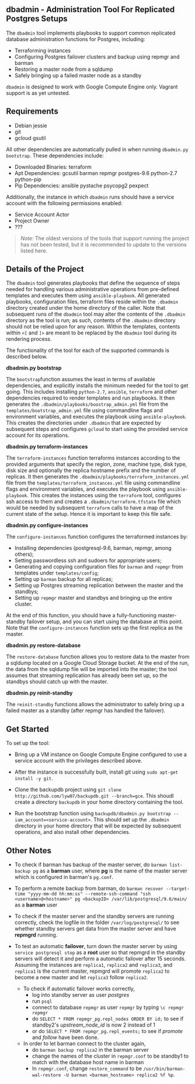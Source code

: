 ## dbadmin - Administration Tool For Replicated Postgres Setups

The `dbadmin` tool implements playbooks to support common replicated database administration functions for Postgres, including:

- Terraforming instances
- Configuring Postgres failover clusters and backup using repmgr and barman
- Restoring a master node from a sqldump
- Safely bringing up a failed master node as a standby

`dbadmin` is designed to work with Google Compute Engine only. Vagrant support is as yet untested.

Requirements
----------------------
- Debian jessie
- git
- gcloud gsutil

All other dependencies are automatically pulled in when running `dbadmin.py bootstrap`. These dependencies include:

- Downloaded Binaries: terraform
- Apt Dependencies: gcsutil barman repmgr postgres-9.6 python-2.7 python-pip
- Pip Dependencies: ansible pystache psycopg2 pexpect

Additionally, the instance in which `dbadmin` runs should have a service account with the following permissions enabled:

- Service Account Actor
- Project Owner
- ???

> *Note*: The oldest versions of the tools that support running the project has not been tested, but it is recommended to  update to the versions listed here.

Details of the Project
----------------------

The `dbadmin` tool generates playbooks that define the sequence of steps needed for handling various administrative operations from pre-defined templates and executes them
using `ansible-playbook`. All generated playbooks, configuration files, terraform files reside within the `.dbadmin` directory created under the home directory of the caller. Note that subsequent runs of the `dbadmin` tool may alter the contents of the `.dbadmin` directory as the tool is run; as such, contents of the `.dbadmin` directory should not be relied upon for any reason. Within the templates, contents within `<[` and `]>` are meant to be replaced by the `dbadmin` tool during its rendering process. 

The functionality of the tool for each of the supported commands is described below.

**dbadmin.py bootstrap**

The `bootstrap`function assumes the least in terms of available dependencies, and explicitly installs the minimum needed for the tool to get going. This includes installing
`python-2.7`, `ansible`, `terraform` and other dependencies required to render templates and run playbooks. It then generates the `.dbadmin/playbooks/boostrap_admin.yml` file from
the `templates/bootstrap_admin.yml` file using commandline flags and environment variables, and executes the playbook using `ansible-playbook`. This creates the directories under `.dbadmin` that are expected by subsequent steps and configures `gcloud` to start using the provided service account for its operations. 

**dbadmin.py terraform-instances**

The `terraform-instances` function terraforms instances according to the provided arguments that specify the region, zone, machine type, disk type, disk size and optionally the replica hostname prefix and the number of replicas. It then generates the `.dbadmin/playbooks/terraform_instances.yml` file from the `templates/terraform_instances.yml` file using commandline flags and environment variables, and executes the playbook using `ansible-playbook`. This creates the instances using the `terraform` tool, configures ssh access to them and creates a `.dbadmin/terraform.tfstate` file which would be needed by subsequent `terraform` calls to have a map of the current state of the setup. Hence it is important to keep this file safe. 

**dbadmin.py configure-instances**

The `configure-instances` function configures the terraformed instances by:

- Installing dependencies (postgresql-9.6, barman, repmgr, among others);
- Setting passwordless ssh and sudoers for appropriate users;
- Generating and copying configuration files for `barman` and `repmgr` from templates under `templates/config`;
- Setting up `barman` backup for all replicas;
- Setting up Postgres streaming replication between the master and the standbys;
- Setting up `repmgr` master and standbys and bringing up the entire cluster.

At the end of this function, you should have a fully-functioning master-standby failover setup, and you can start using the database at this point. Note that the `configure-instances` function sets up the first replica as the master. 

**dbadmin.py restore-database**

The `restore-database` function allows you to restore data to the master from a sqldump located on a Google Cloud Storage bucket. At the end of the run, the data from the sqldump file will be imported into the master; the tool assumes that streaming replication has already been set up, so the standbys should catch up with the master. 

**dbadmin.py reinit-standby**

The `reinit-standby` functions allows the administrator to safely bring up a failed master as a standby (after repmgr has handled the failover).

Get Started
----------------------
To set up the tool:

* Bring up a VM instance on Google Compute Engine configured to use a service account with the privileges described above.
 
* After the instance is successfully built, install git using `sudo apt-get install -y git`.

* Clone the backupdb project using `git clone http://github.com/lyw07/backupdb.git --branch=gce`. This shoudl create a directory `backupdb` in your home directory containing the tool.

* Run the bootstrap function using `backupdb/dbadmin.py bootstrap --iam_account=<service-account>`. This should set up the `.dbadmin` directory in your home directory that will be expected by subsequent operations, and also install other dependencies. 

Other Notes
------------------------

* To check if barman has backup of the master server, do `barman list-backup pg` as a **barman** user, where **pg** is the name of the master server which is configured in barman's `pg.conf`. 

* To perform a remote backup from barman, do `barman recover --target-time "yyyy-mm-dd hh:mm:ss" --remote-ssh-command "ssh <username>@<hostname>" pg <backupID> /var/lib/postgresql/9.6/main/` as a **barman** user

* To check if the master server and the standby servers are running correctly, check the logfile in the folder `/var/log/postgresql/` to see whether standby servers get data from the master server and have **repmgrd** running.

* To test an automatic **failover**, turn down the master server by using `service postgresql stop` as a **root** user so that repmgrd in the standby servers will detect it and perform a automatic failover after 15 seconds. Assuming the instances are `replica1`, `replica2` and `replica3`, and `replica1` is the current master, repmgrd will promote `replica2` to become a new master and let `replica3` follow `replica2`.
	* To check if automatic failover works correctly, 
		* log into standby server as user *postgres*
		* run `psql`
		* connect to database `repmgr` as user `repmgr` by typing `\c repmgr repmgr`
		* do `SELECT * FROM repmgr_pg.repl_nodes ORDER BY id;` to see if standby2's *upstream_node_id* is now 2 instead of 1
		* or do `SELECT * FROM repmgr_pg.repl_events;` to see if *promote* and *follow* have been done.
	* In order to let barman connect to the cluster again, 
		* do `barman backup replica2` in the barman server
		* change the names of the cluster in `repmgr.conf` to be standby1 to match with the database host name in barman
		* In `repmgr.conf`, change `restore_command` to be `/usr/bin/barman-wal-restore -U barman <barman_hostname> replica2 %f %p`.




